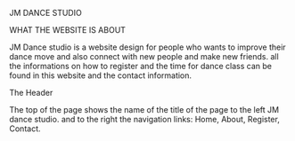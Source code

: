 JM DANCE STUDIO

WHAT THE WEBSITE IS ABOUT

JM Dance studio is a website design for people who wants to improve their dance move and also connect with new people and make new friends.
all the informations on how to register and the time for dance class can be found in this website and the contact information.


The Header

The top of the page shows the name of the title of the page to the left  JM dance studio. and to the right the navigation links: Home, About, Register, Contact.








